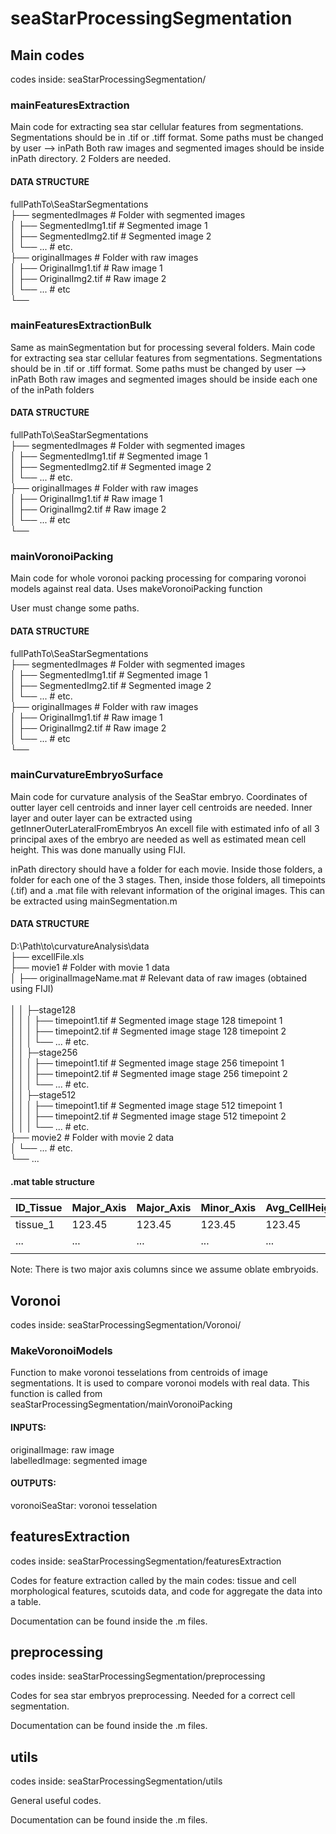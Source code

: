 # seaStarProcessingSegmentation

## Main codes

codes inside: 
seaStarProcessingSegmentation/

### mainFeaturesExtraction

Main code for extracting sea star cellular features
from segmentations. Segmentations should be
in .tif or .tiff format.
Some paths must be changed by user --> inPath
Both raw images and segmented images should be
inside inPath directory. 2 Folders are needed.

#### DATA STRUCTURE

fullPathTo\SeaStarSegmentations <br />
├── segmentedImages                 # Folder with segmented images <br />
│   ├── SegmentedImg1.tif           # Segmented image 1 <br />
│   ├── SegmentedImg2.tif           # Segmented image 2 <br />
│   └── ...                         # etc. <br />
├── originalImages                  # Folder with raw images <br />
│   ├── OriginalImg1.tif            # Raw image 1 <br />
│   ├── OriginalImg2.tif            # Raw image 2 <br />
│   └── ...                         # etc <br />
└── <br />


### mainFeaturesExtractionBulk

Same as mainSegmentation but for processing
several folders.
Main code for extracting sea star cellular features
from segmentations. Segmentations should be
in .tif or .tiff format.
Some paths must be changed by user --> inPath
Both raw images and segmented images should be
inside each one of the inPath folders

#### DATA STRUCTURE

fullPathTo\SeaStarSegmentations <br />
├── segmentedImages                 # Folder with segmented images <br />
│   ├── SegmentedImg1.tif           # Segmented image 1 <br />
│   ├── SegmentedImg2.tif           # Segmented image 2 <br />
│   └── ...                         # etc. <br />
├── originalImages                  # Folder with raw images <br />
│   ├── OriginalImg1.tif            # Raw image 1 <br />
│   ├── OriginalImg2.tif            # Raw image 2 <br />
│   └── ...                         # etc <br />
└── <br />


### mainVoronoiPacking

Main code for whole voronoi packing processing for comparing voronoi models against
real data.
Uses makeVoronoiPacking function

User must change some paths.

#### DATA STRUCTURE

fullPathTo\SeaStarSegmentations <br />
├── segmentedImages                 # Folder with segmented images <br />
│   ├── SegmentedImg1.tif           # Segmented image 1 <br />
│   ├── SegmentedImg2.tif           # Segmented image 2 <br />
│   └── ...                         # etc. <br />
├── originalImages                  # Folder with raw images <br />
│   ├── OriginalImg1.tif            # Raw image 1 <br />
│   ├── OriginalImg2.tif            # Raw image 2 <br />
│   └── ...                         # etc <br />
└── <br />

### mainCurvatureEmbryoSurface

Main code for curvature analysis of the SeaStar embryo.
Coordinates of outter layer cell centroids and inner layer
cell centroids are needed.
Inner layer and outer layer can be
extracted using getInnerOuterLateralFromEmbryos
An excell file with estimated info of all 3 principal axes of the embryo
are needed as well as estimated mean cell height. This was done
manually using FIJI.

inPath directory should have a folder for each movie. Inside those
folders, a folder for each one of the 3 stages.
Then, inside those folders, all timepoints (.tif) and a .mat file with
relevant information of the original images. This can be extracted using
mainSegmentation.m

#### DATA STRUCTURE


D:\Path\to\curvatureAnalysis\data   <br />
├── excellFile.xls <br />
├── movie1                           # Folder with movie 1 data <br />
│   ├── originalImageName.mat        # Relevant data of raw images (obtained using FIJI)    <br />  
│   │   ├─stage128 <br />
│   │   │   ├── timepoint1.tif       # Segmented image stage 128 timepoint 1 <br />
│   │   │   ├── timepoint2.tif       # Segmented image stage 128 timepoint 2 <br />
│   │   │   └── ...                  # etc. <br />
│   │   ├─stage256 <br />
│   │   │   ├── timepoint1.tif       # Segmented image stage 256 timepoint 1 <br />
│   │   │   ├── timepoint2.tif       # Segmented image stage 256 timepoint 2 <br />
│   │   │   └── ...                  # etc. <br />
│   │   ├─stage512 <br />
│   │   │   ├── timepoint1.tif       # Segmented image stage 512 timepoint 1 <br />
│   │   │   ├── timepoint2.tif       # Segmented image stage 512 timepoint 2 <br />
│   │   │   └── ...                  # etc. <br />
├── movie2                           # Folder with movie 2 data <br />
│   └── ...                          # etc. <br />
└── ... <br />


#### .mat table structure

| ID_Tissue | Major_Axis | Major_Axis | Minor_Axis | Avg_CellHeight |
|-----------|------------|------------|------------|----------------|
| tissue_1  | 123.45     | 123.45     | 123.45     | 123.45         |
| ...       | ...        | ...        | ...        | ...            |
|           |            |            |            |                |

Note: There is two major axis columns since we assume oblate embryoids.

## Voronoi
codes inside: 
seaStarProcessingSegmentation/Voronoi/

### MakeVoronoiModels

Function to make voronoi tesselations from centroids of image
segmentations. It is used to compare voronoi models with real data.
This function is called from seaStarProcessingSegmentation/mainVoronoiPacking <br />
#### INPUTS: <br />
originalImage: raw image <br />
labelledImage: segmented image <br />
#### OUTPUTS: <br />
voronoiSeaStar: voronoi tesselation <br />

## featuresExtraction

codes inside: 
seaStarProcessingSegmentation/featuresExtraction

Codes for feature extraction called by the main codes: tissue and cell morphological features, scutoids data, and code for aggregate the data into a table.

Documentation can be found inside the .m files.

## preprocessing

codes inside: 
seaStarProcessingSegmentation/preprocessing

Codes for sea star embryos preprocessing. Needed for a correct cell segmentation.

Documentation can be found inside the .m files.

## utils

codes inside: 
seaStarProcessingSegmentation/utils

General useful codes.

Documentation can be found inside the .m files.

